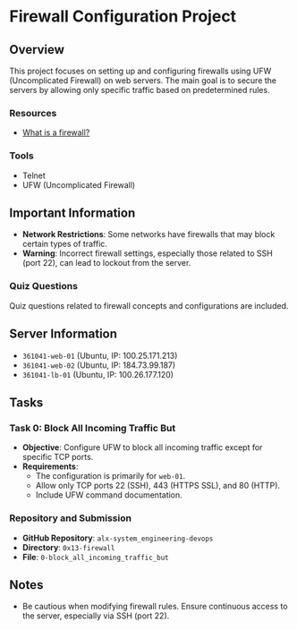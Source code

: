 # Firewall Configuration Project

## Overview
This project focuses on setting up and configuring firewalls using UFW (Uncomplicated Firewall) on web servers. The main goal is to secure the servers by allowing only specific traffic based on predetermined rules.

### Resources
- [What is a firewall?](https://en.wikipedia.org/wiki/Firewall_(computing))

### Tools
- Telnet
- UFW (Uncomplicated Firewall)

## Important Information
- **Network Restrictions**: Some networks have firewalls that may block certain types of traffic.
- **Warning**: Incorrect firewall settings, especially those related to SSH (port 22), can lead to lockout from the server.

### Quiz Questions
Quiz questions related to firewall concepts and configurations are included.

## Server Information
- `361041-web-01` (Ubuntu, IP: 100.25.171.213)
- `361041-web-02` (Ubuntu, IP: 184.73.99.187)
- `361041-lb-01` (Ubuntu, IP: 100.26.177.120)

## Tasks
### Task 0: Block All Incoming Traffic But
- **Objective**: Configure UFW to block all incoming traffic except for specific TCP ports.
- **Requirements**:
  - The configuration is primarily for `web-01`.
  - Allow only TCP ports 22 (SSH), 443 (HTTPS SSL), and 80 (HTTP).
  - Include UFW command documentation.

### Repository and Submission
- **GitHub Repository**: `alx-system_engineering-devops`
- **Directory**: `0x13-firewall`
- **File**: `0-block_all_incoming_traffic_but`

## Notes
- Be cautious when modifying firewall rules. Ensure continuous access to the server, especially via SSH (port 22).


